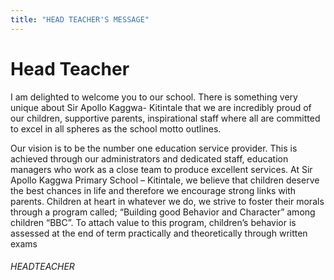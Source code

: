 ```yaml
---
title: "HEAD TEACHER'S MESSAGE"
---
```


# Head Teacher
I am delighted to welcome you to our school. There is something very unique about Sir Apollo Kaggwa- Kitintale that we are incredibly proud of our children, supportive parents, inspirational staff where all are committed to excel in all spheres as the school motto outlines.

Our vision is to be the number one education service provider. This is achieved through our administrators and dedicated staff, education managers who work as a close team to produce excellent services. At Sir Apollo Kaggwa Primary School – Kitintale, we believe that children deserve the best chances in life and therefore we encourage strong links with parents. Children at heart in whatever we do, we strive to foster their morals through a program called; “Building good Behavior and Character” among children “BBC”. To attach value to this program, children’s behavior is assessed at the end of term practically and theoretically through written exams

###### HEADTEACHER